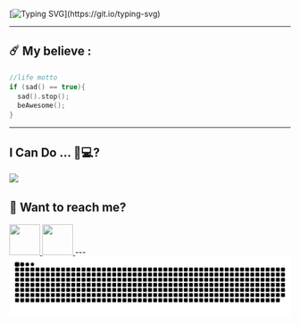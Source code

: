 [![Typing SVG](https://readme-typing-svg.demolab.com?font=Fira+Code&weight=600&size=28&pause=500&color=E040FB&background=F8FFF400&width=600&lines=Hi%2C+I'm+Parisa+Karimi!+👋;)](https://git.io/typing-svg)

---

## ☄️ My believe :
```c
//life motto
if (sad() == true){
  sad().stop();
  beAwesome();
}
```
---

## I Can Do ... 🤔💻?
<p align="left">
 <a href="https://github.com/parisakarimii">
   <img src="https://skillicons.dev/icons?i=html,css,js,php,bots,py,git,github,mysql," />
 </a>
</p>

## 👀 Want to reach me?
<a href="https://t.me/parisakarimii">
    <img src="https://upload.wikimedia.org/wikipedia/commons/8/82/Telegram_logo.svg" width="55" height="55" />
</a>


<a href="mailto:prwmch@gmail.com">
    <img src="https://upload.wikimedia.org/wikipedia/commons/4/4e/Gmail_Icon.png" width="55" height="55" />
</a>
---
<div align="center">
<picture>
  <source
    media="(prefers-color-scheme: dark)"
    srcset="https://raw.githubusercontent.com/platane/snk/output/github-contribution-grid-snake-dark.svg"
  />
  <source
    media="(prefers-color-scheme: light)"
    srcset="https://raw.githubusercontent.com/platane/snk/output/github-contribution-grid-snake.svg"
  />
  <img
    alt="github contribution grid snake animation"
    src="https://raw.githubusercontent.com/platane/snk/output/github-contribution-grid-snake.svg"
  />
</picture>
</div>
